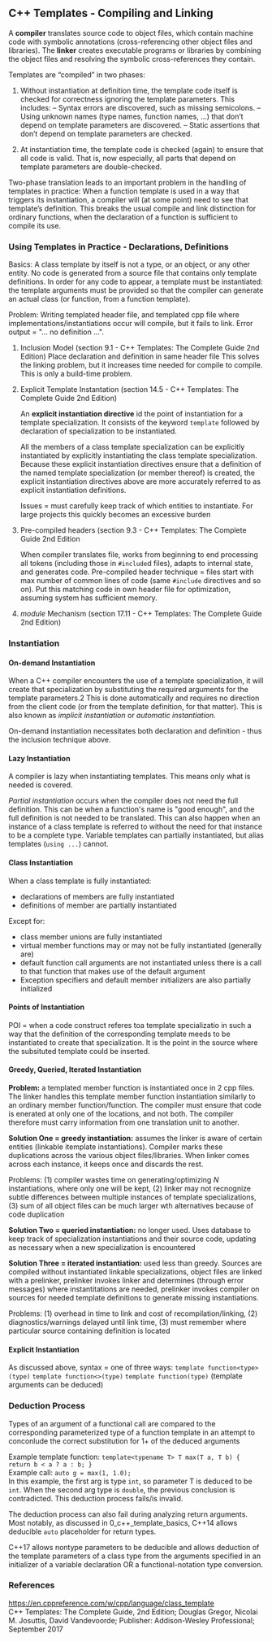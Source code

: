 ## C++ Templates - Compiling and Linking

A **compiler** translates source code to object files, which contain machine code with symbolic annotations (cross-referencing other object files and libraries). The **linker** creates executable programs or libraries by combining the object files and resolving the symbolic cross-references they contain.  

Templates are “compiled” in two phases:

1. Without instantiation at definition time, the template code itself is checked for correctness ignoring the template parameters. This includes:
    – Syntax errors are discovered, such as missing semicolons.
    – Using unknown names (type names, function names, …) that don’t depend on template parameters are discovered.
    – Static assertions that don’t depend on template parameters are checked.

2. At instantiation time, the template code is checked (again) to ensure that all code is valid. That is, now especially, all parts that depend on template parameters are double-checked.

Two-phase translation leads to an important problem in the handling of templates in practice: When a function template is used in a way that triggers its instantiation, a compiler will (at some point) need to see that template’s definition. This breaks the usual compile and link distinction for ordinary functions, when the declaration of a function is sufficient to compile its use.

### Using Templates in Practice - Declarations, Definitions

Basics: A class template by itself is not a type, or an object, or any other entity. No code is generated from a source file that contains only template definitions. In order for any code to appear, a template must be instantiated: the template arguments must be provided so that the compiler can generate an actual class (or function, from a function template). 

Problem: Writing templated header file, and templated cpp file where implementations/instantiations occur will compile, but it fails to link. Error output = "... no definition ...". 

1. Inclusion Model (section 9.1 - C++ Templates: The Complete Guide 2nd Edition)
    Place declaration and definition in same header file
    This solves the linking problem, but it increases time needed for compile to compile. This is only a build-time problem.
    
2. Explicit Template Instantation (section 14.5 - C++ Templates: The Complete Guide 2nd Edition)  

    An **explicit instantiation directive** id the point of instantiation for a template specialization. It consists of the keyword `template` followed by declaration of specialization to be instantiated.  

    All the members of a class template specialization can be explicitly instantiated by explicitly instantiating the class template specialization. Because these explicit instantiation directives ensure that a definition of the named template specialization (or member thereof) is created, the explicit instantiation directives above are more accurately referred to as explicit instantiation definitions.  

    Issues = must carefully keep track of which entities to instantiate. For large projects this quickly becomes an excessive burden

3. Pre-compiled headers (section 9.3 - C++ Templates: The Complete Guide 2nd Edition  
   
   When compiler translates file, works from beginning to end processing all tokens (including those in `#include`d files), adapts to internal state, and generates code. Pre-compiled header technique = files start with max number of common lines of code (same `#include` directives and so on). Put this matching code in own header file for optimization, assuming system has sufficient memory.  

4. *module* Mechanism (section 17.11 - C++ Templates: The Complete Guide 2nd Edition)

### Instantiation 

#### On-demand Instantiation

When a C++ compiler encounters the use of a template specialization, it will create that specialization by substituting the required arguments for the template parameters.2 This is done automatically and requires no direction from the client code (or from the template definition, for that matter). This is also known as *implicit instantiation* or *automatic instantiation*.

On-demand instantiation necessitates both declaration and definition - thus the inclusion technique above.

#### Lazy Instantiation

A compiler is lazy when instantiating templates. This means only what is needed is covered. 

*Partial instantiation* occurs when the compiler does not need the full definition. This can be when a function's name is "good enough", and the full definition is not needed to be translated. This can also happen when an instance of a class template is referred to without the need for that instance to be a complete type. Variable templates can partially instantiated, but alias templates (`using ...`) cannot.

#### Class Instantiation

When a class template is fully instantiated:

- declarations of members are fully instantiated
- definitions of member are partially instantiated

Except for:

- class member unions are fully instantiated
- virtual member functions may or may not be fully instantiated (generally are)
- default function call arguments are not instantiated unless there is a call to that function that makes use of the default argument
- Exception specifiers and default member initializers are also partially initialized

#### Points of Instantiation

POI = when a code construct referes toa  template specializatio in such a way that the definition of the corresponding template meeds to be instantiated to create that specialization. It is the point in the source where the subsituted template could be inserted.

#### Greedy, Queried, Iterated Instantiation

**Problem:** a templated member function is instantiated once in 2 cpp files. The linker handles this template member function instantiation similarly to an ordinary member function/function.  The compiler must ensure that code is enerated at only one of the locations, and not both. The compiler therefore must carry information from one translation unit to another. 

**Solution One = greedy instantiation:** assumes the linker is aware of certain entities (linkable itemplate instantiations). Compiler marks these duplications across the various object files/libraries. When linker comes across each instance, it keeps once and discards the rest.

Problems: (1) compiler wastes time on generating/optimizing *N* instantiations, where only one will be kept, (2) linker may not recnognize subtle differences between multiple instances of template specializations, (3) sum of all object files can be much larger wth alternatives because of code duplication

**Solution Two = queried instantiation:** no longer used. Uses database to keep track of specialization instantiations and their source code, updating as necessary when a new specialization is encountered

**Solution Three = iterated instantiation:** used less than greedy. Sources are compiled without instantiated linkable specializations, object files are linked with a prelinker, prelinker invokes linker and determines (through error messages) where instantitations are needed, prelinker invokes compiler on sources for needed template definitions to generate missing instantiations. 

Problems: (1) overhead in time to link and cost of recompilation/linking, (2) diagnostics/warnings delayed until link time, (3) must remember where particular source containing definition is located

#### Explicit Instantiation 

As discussed above, syntax = one of three ways:
`template function<type>(type)`
`template function<>(type)`
`template function(type)`   (template arguments can be deduced)

### Deduction Process

Types of an argument of a functional call are compared to the corresponding parameterized type of a function template in an attempt to conconlude the correct substitution for 1+ of the deduced arguments

Example template function:  `template<typename T> T max(T a, T b) { return b < a ? a : b; }`  
Example call: `auto g = max(1, 1.0);`  
In this example, the first arg is type `int`, so parameter T is deduced to be `int`. When the second arg type is `double`, the previous conclusion is contradicted. This deduction process fails/is invalid. 

The deduction process can also fail during analyzing return arguments. Most notably, as discussed in 0_c++_template_basics, C++14 allows deducible `auto` placeholder for return types.

C++17 allows nontype parameters to be deducible and allows deduction of the template parameters of a class type from the arguments specified in an initializer of a variable declaration OR a functional-notation type conversion.

### References

https://en.cppreference.com/w/cpp/language/class_template  
C++ Templates: The Complete Guide, 2nd Edition; Douglas Gregor, Nicolai M. Josuttis, David Vandevoorde; Publisher: Addison-Wesley Professional; September 2017  
